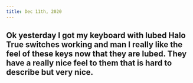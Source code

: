 ```yaml
---
title: Dec 11th, 2020
---
```


## Ok yesterday I got my keyboard with lubed Halo True switches working and man I really like the feel of these keys now that they are lubed.  They have a really nice feel to them that is hard to describe but very nice.
##
